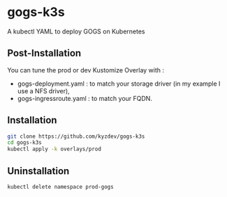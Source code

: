 # gogs-k3s

A kubectl YAML to deploy GOGS on Kubernetes

## Post-Installation

You can tune the prod or dev Kustomize Overlay with :
- gogs-deployment.yaml : to match your storage driver (in my example I use a NFS driver),
- gogs-ingressroute.yaml : to match your FQDN.

## Installation 

```bash
git clone https://github.com/kyzdev/gogs-k3s
cd gogs-k3s
kubectl apply -k overlays/prod
```
## Uninstallation

```bash
kubectl delete namespace prod-gogs
```
